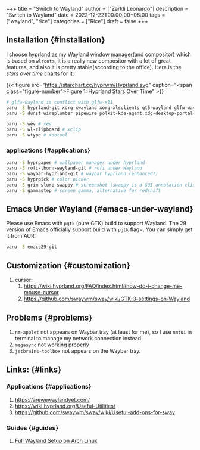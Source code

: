 +++
title = "Switch to Wayland"
author = ["Zarkli Leonardo"]
description = "Switch to Wayland"
date = 2022-12-22T00:00:00+08:00
tags = ["wayland", "rice"]
categories = ["Rice"]
draft = false
+++

## Installation {#installation}

I choose [hyprland](https://github.com/hyprwm/Hyprland) as my Wayland window manager(and compositor) which is based on `wlroots`, it is a really new compositor with a lot of great features, and also it is pretty stable(according to the office). Here is the _stars over time_ charts for it:

{{< figure src="https://starchart.cc/hyprwm/Hyprland.svg" caption="<span class=\"figure-number\">Figure 1: </span>Hyprland Stars Over Time" >}}

```bash
# glfw-wayland is conflict with glfw-x11
paru -S hyprland-git xorg-xwayland xorg-xlsclients qt5-wayland glfw-wayland qt6-wayland
paru -S dunst wireplumber pipewire polkit-kde-agent xdg-desktop-portal-hyprland-git # must-have (from hyprland-wiki)

paru -S wev # xev
paru -S wl-clipboard # xclip
paru -S wtype # xdotool
```


### applications {#applications}

```bash
paru -S hyprpaper # wallpaper manager under hyprland
paru -S rofi-lbonn-wayland-git # rofi under Wayland
paru -S waybar-hyprland-git # waybar hyprland (enhanced?)
paru -S hyprpick # color picker
paru -S grim slurp swappy # screenshot (swappy is a GUI annotation client for grim+slurp combination, which is enough for screenshot)
paru -S gammastep # screen gamma, alternative for redshift
```


## Emacs Under Wayland {#emacs-under-wayland}

Please use Emacs with `pgtk` (pure GTK) build to support Wayland. The 29 version of Emacs officially support build with `pgtk` flag=. You can simply get it from AUR:

```Bash
paru -S emacs29-git
```


## Customization {#customization}

1.  cursor:
    1.  <https://wiki.hyprland.org/FAQ/index.html#how-do-i-change-me-mouse-cursor>
    2.  <https://github.com/swaywm/sway/wiki/GTK-3-settings-on-Wayland>


## Problems {#problems}

1.  `nm-applet` not appears on Waybar tray (at least for me), so I use `nmtui` in terminal to manage my network connection instead.
2.  `megasync` not working properly
3.  `jetbrains-toolbox` not appears on the Waybar tray.


## Links: {#links}


### Applications {#applications}

1.  <https://arewewaylandyet.com/>
2.  <https://wiki.hyprland.org/Useful-Utilities/>
3.  <https://github.com/swaywm/sway/wiki/Useful-add-ons-for-sway>


### Guides {#guides}

1.  [Full Wayland Setup on Arch Linux](https://www.fosskers.ca/en/blog/wayland)
